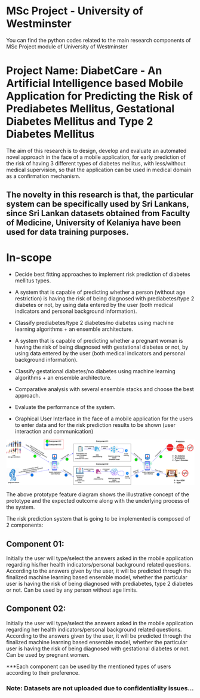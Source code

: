 # MSc Project - University of Westminster
You can find the python codes related to the main research components of MSc Project module of University of Westminster

# Project Name: DiabetCare -  An Artificial Intelligence based Mobile Application for Predicting the Risk of Prediabetes Mellitus, Gestational Diabetes Mellitus and Type 2 Diabetes Mellitus

The aim of this research is to design, develop and evaluate an automated novel approach in the face of a mobile application, for early prediction of the risk of having 3 different types of diabetes mellitus, with less/without medical supervision, so that the application can be used in medical domain as a confirmation mechanism.

## The novelty in this research is that, the particular system can be specifically used by Sri Lankans, since Sri Lankan datasets obtained from Faculty of Medicine, University of Kelaniya have been used for data training purposes.

# In-scope

- Decide best fitting approaches to implement risk prediction of diabetes mellitus types.

- A system that is capable of predicting whether a person (without age restriction) is having the risk of being diagnosed with prediabetes/type 2 diabetes or not, by using data entered by the user (both medical indicators and personal background information).

- Classify prediabetes/type 2 diabetes/no diabetes using machine learning algorithms + an ensemble architecture.

- A system that is capable of predicting whether a pregnant woman is having the risk of being diagnosed with gestational diabetes or not, by using data entered by the user (both medical indicators and personal background information).

- Classify gestational diabetes/no diabetes using machine learning algorithms + an ensemble architecture.

- Comparative analysis with several ensemble stacks and choose the best approach.

- Evaluate the performance of the system.

- Graphical User Interface in the face of a mobile application for the users to enter data and for the risk prediction results to be shown (user interaction and communication)

![Prototype Diagram](https://github.com/nirmaniPathiranage/MSc-Project/blob/main/Prototype%20Diagram.png)

The above prototype feature diagram shows the illustrative concept of the prototype and the expected outcome along with the underlying process of the system.

The risk prediction system that is going to be implemented is composed of 2 components:

## Component 01: 
Initially the user will type/select the answers asked in the mobile application regarding his/her health indicators/personal background related questions. According to the answers given by the user, it will be predicted through the finalized machine learning based ensemble model, whether the particular user is having the risk of being diagnosed with prediabetes, type 2 diabetes or not. Can be used by any person without age limits.

## Component 02: 
Initially the user will type/select the answers asked in the mobile application regarding her health indicators/personal background related questions. According to the answers given by the user, it will be predicted through the finalized machine learning based ensemble model, whether the particular user is having the risk of being diagnosed with gestational diabetes or not. Can be used by pregnant women.

***Each component can be used by the mentioned types of users according to their preference.


### Note: Datasets are not uploaded due to confidentiality issues...
